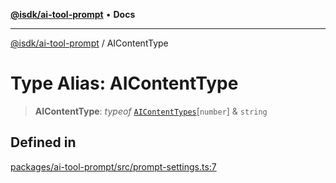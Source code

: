 [**@isdk/ai-tool-prompt**](../README.md) • **Docs**

***

[@isdk/ai-tool-prompt](../globals.md) / AIContentType

# Type Alias: AIContentType

> **AIContentType**: *typeof* [`AIContentTypes`](../variables/AIContentTypes.md)\[`number`\] & `string`

## Defined in

[packages/ai-tool-prompt/src/prompt-settings.ts:7](https://github.com/isdk/ai-tool-prompt.js/blob/915769d6b56683475da31584b01ecd159c158470/src/prompt-settings.ts#L7)
